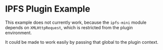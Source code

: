 # IPFS Plugin Example

This example does not currently work, because the `ipfs-mini` module depends on `XMLHttpRequest`, which is restricted from the plugin environment.

It could be made to work easily by passing that global to the plugin context.

